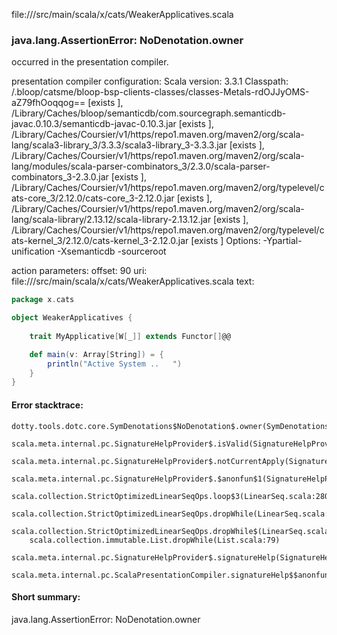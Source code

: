 file://<WORKSPACE>/src/main/scala/x/cats/WeakerApplicatives.scala
### java.lang.AssertionError: NoDenotation.owner

occurred in the presentation compiler.

presentation compiler configuration:
Scala version: 3.3.1
Classpath:
<WORKSPACE>/.bloop/catsme/bloop-bsp-clients-classes/classes-Metals-rdOJJyOMS-aZ79fhOoqqog== [exists ], <HOME>/Library/Caches/bloop/semanticdb/com.sourcegraph.semanticdb-javac.0.10.3/semanticdb-javac-0.10.3.jar [exists ], <HOME>/Library/Caches/Coursier/v1/https/repo1.maven.org/maven2/org/scala-lang/scala3-library_3/3.3.3/scala3-library_3-3.3.3.jar [exists ], <HOME>/Library/Caches/Coursier/v1/https/repo1.maven.org/maven2/org/scala-lang/modules/scala-parser-combinators_3/2.3.0/scala-parser-combinators_3-2.3.0.jar [exists ], <HOME>/Library/Caches/Coursier/v1/https/repo1.maven.org/maven2/org/typelevel/cats-core_3/2.12.0/cats-core_3-2.12.0.jar [exists ], <HOME>/Library/Caches/Coursier/v1/https/repo1.maven.org/maven2/org/scala-lang/scala-library/2.13.12/scala-library-2.13.12.jar [exists ], <HOME>/Library/Caches/Coursier/v1/https/repo1.maven.org/maven2/org/typelevel/cats-kernel_3/2.12.0/cats-kernel_3-2.12.0.jar [exists ]
Options:
-Ypartial-unification -Xsemanticdb -sourceroot <WORKSPACE>


action parameters:
offset: 90
uri: file://<WORKSPACE>/src/main/scala/x/cats/WeakerApplicatives.scala
text:
```scala
package x.cats

object WeakerApplicatives {
	
	trait MyApplicative[W[_]] extends Functor[]@@

	def main(v: Array[String]) = {
		println("Active System ..	")
	}
}

```



#### Error stacktrace:

```
dotty.tools.dotc.core.SymDenotations$NoDenotation$.owner(SymDenotations.scala:2582)
	scala.meta.internal.pc.SignatureHelpProvider$.isValid(SignatureHelpProvider.scala:83)
	scala.meta.internal.pc.SignatureHelpProvider$.notCurrentApply(SignatureHelpProvider.scala:94)
	scala.meta.internal.pc.SignatureHelpProvider$.$anonfun$1(SignatureHelpProvider.scala:48)
	scala.collection.StrictOptimizedLinearSeqOps.loop$3(LinearSeq.scala:280)
	scala.collection.StrictOptimizedLinearSeqOps.dropWhile(LinearSeq.scala:282)
	scala.collection.StrictOptimizedLinearSeqOps.dropWhile$(LinearSeq.scala:278)
	scala.collection.immutable.List.dropWhile(List.scala:79)
	scala.meta.internal.pc.SignatureHelpProvider$.signatureHelp(SignatureHelpProvider.scala:48)
	scala.meta.internal.pc.ScalaPresentationCompiler.signatureHelp$$anonfun$1(ScalaPresentationCompiler.scala:436)
```
#### Short summary: 

java.lang.AssertionError: NoDenotation.owner